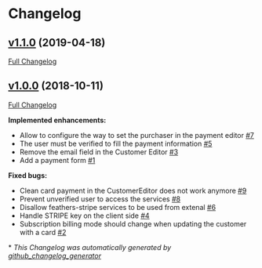 # Changelog

## [v1.1.0](https://github.com/kalisio/kBilling/tree/v1.1.0) (2019-04-18)

[Full Changelog](https://github.com/kalisio/kBilling/compare/v1.0.0...v1.1.0)

## [v1.0.0](https://github.com/kalisio/kBilling/tree/v1.0.0) (2018-10-11)

[Full Changelog](https://github.com/kalisio/kBilling/compare/ee71e4740d55295e01b6498dbc83c4e5904ec0ac...v1.0.0)

**Implemented enhancements:**

- Allow to configure the way to set the purchaser in the payment editor [\#7](https://github.com/kalisio/kBilling/issues/7)
- The user must be verified to fill the payment information [\#5](https://github.com/kalisio/kBilling/issues/5)
- Remove the email field in the Customer Editor [\#3](https://github.com/kalisio/kBilling/issues/3)
- Add a payment form [\#1](https://github.com/kalisio/kBilling/issues/1)

**Fixed bugs:**

- Clean card payment in the CustomerEditor does not work anymore [\#9](https://github.com/kalisio/kBilling/issues/9)
- Prevent unverified user to access the services [\#8](https://github.com/kalisio/kBilling/issues/8)
- Disallow feathers-stripe services to be used from extenal [\#6](https://github.com/kalisio/kBilling/issues/6)
- Handle STRIPE key on the client side [\#4](https://github.com/kalisio/kBilling/issues/4)
- Subscription billing mode should change when updating the customer with a card [\#2](https://github.com/kalisio/kBilling/issues/2)



\* *This Changelog was automatically generated by [github_changelog_generator](https://github.com/skywinder/Github-Changelog-Generator)*